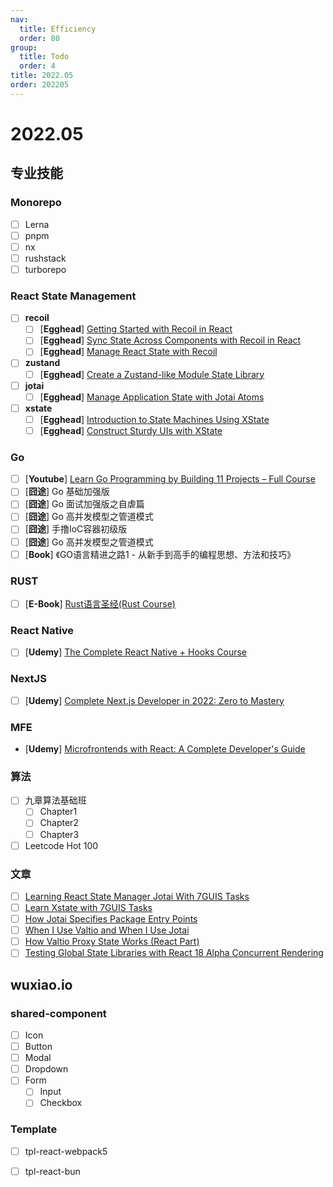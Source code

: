 ```yaml
---
nav:
  title: Efficiency
  order: 80
group:
  title: Todo
  order: 4
title: 2022.05
order: 202205
---
```


# 2022.05

## 专业技能

### Monorepo

- [ ] Lerna
- [ ] pnpm
- [ ] nx
- [ ] rushstack
- [ ] turborepo

### React State Management

- [ ] **recoil**
  - [ ] [**Egghead**] [Getting Started with Recoil in React](https://egghead.io/playlists/getting-started-with-recoil-in-react-1fca)
  - [ ] [**Egghead**] [Sync State Across Components with Recoil in React](https://egghead.io/courses/sync-state-across-components-with-recoil-in-react-3145)
  - [ ] [**Egghead**] [Manage React State with Recoil](https://egghead.io/courses/manage-react-state-with-recoil-fe987643)

- [ ] **zustand**
  - [ ] [**Egghead**] [Create a Zustand-like Module State Library](https://egghead.io/courses/create-a-zustand-like-module-state-library-bf55241e)
- [ ] **jotai**
  - [ ] [**Egghead**] [Manage Application State with Jotai Atoms](https://egghead.io/courses/manage-application-state-with-jotai-atoms-2c3a29f0)
- [ ] **xstate**
  - [ ] [**Egghead**] [Introduction to State Machines Using XState](https://egghead.io/courses/introduction-to-state-machines-using-xstate)
  - [ ] [**Egghead**] [Construct Sturdy UIs with XState](https://egghead.io/courses/construct-sturdy-uis-with-xstate)

### Go

- [ ] [**Youtube**] [Learn Go Programming by Building 11 Projects – Full Course](https://www.youtube.com/watch?v=jFfo23yIWac&t=45s)
- [ ] [**囧途**] Go 基础加强版
- [ ] [**囧途**] Go 面试加强版之自虐篇
- [ ] [**囧途**] Go 高并发模型之管道模式
- [ ] [**囧途**] 手撸IoC容器初级版
- [ ] [**囧途**] Go 高并发模型之管道模式
- [ ] [**Book**] 《GO语言精进之路1 - 从新手到高手的编程思想、方法和技巧》

### RUST

- [ ] [**E-Book**] [Rust语言圣经(Rust Course)](https://course.rs/into-rust.html)

### React Native

- [ ] [**Udemy**] [The Complete React Native + Hooks Course](https://www.udemy.com/course/the-complete-react-native-and-redux-course/)

### NextJS

- [ ] [**Udemy**] [Complete Next.js Developer in 2022: Zero to Mastery](https://www.udemy.com/course/complete-nextjs-developer-zero-to-mastery/)

### MFE

- [**Udemy**] [Microfrontends with React: A Complete Developer's Guide](https://www.udemy.com/course/microfrontend-course/)

### 算法

- [ ] 九章算法基础班
  - [ ] Chapter1
  - [ ] Chapter2
  - [ ] Chapter3
- [ ] Leetcode Hot 100

### 文章

- [ ] [Learning React State Manager Jotai With 7GUIS Tasks](https://medium.com/@dai_shi/learning-react-state-manager-jotai-with-7guis-tasks-ff41bd4f4cc1)
- [ ] [Learn Xstate with 7GUIS Tasks](https://xstate.js.org/docs/tutorials/7guis/counter.html)
- [ ] [How Jotai Specifies Package Entry Points](https://medium.com/@dai_shi/how-jotai-specifies-package-entry-points-fc0cf85197b4?source=user_profile---------0----------------------------)
- [ ] [When I Use Valtio and When I Use Jotai](https://medium.com/@dai_shi/when-i-use-valtio-and-when-i-use-jotai-372e69aba943?source=user_profile---------1----------------------------)
- [ ] [How Valtio Proxy State Works (React Part)](https://medium.com/@dai_shi/how-valtio-proxy-state-works-react-part-1173abf1f899?source=user_profile---------2----------------------------)
- [ ] [Testing Global State Libraries with React 18 Alpha Concurrent Rendering](https://medium.com/javascript-in-plain-english/testing-global-state-libraries-with-react-18-alpha-concurrent-rendering-6a070b5538fd?source=user_profile---------5----------------------------)

## wuxiao.io

### shared-component

- [ ] Icon
- [ ] Button
- [ ] Modal
- [ ] Dropdown
- [ ] Form
  - [ ] Input
  - [ ] Checkbox

### Template

- [ ] tpl-react-webpack5
- [ ] tpl-react-bun

